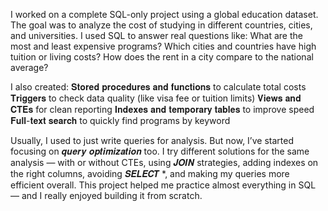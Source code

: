 I worked on a complete SQL-only project using a global education dataset. The goal was to analyze the cost of studying in different countries, cities, and universities.
I used SQL to answer real questions like:
What are the most and least expensive programs?
Which cities and countries have high tuition or living costs?
How does the rent in a city compare to the national average?

I also created:
𝐒𝐭𝐨𝐫𝐞𝐝 𝐩𝐫𝐨𝐜𝐞𝐝𝐮𝐫𝐞𝐬 𝐚𝐧𝐝 𝐟𝐮𝐧𝐜𝐭𝐢𝐨𝐧𝐬 to calculate total costs
𝐓𝐫𝐢𝐠𝐠𝐞𝐫𝐬 to check data quality (like visa fee or tuition limits)
𝐕𝐢𝐞𝐰𝐬 𝐚𝐧𝐝 𝐂𝐓𝐄𝐬 for clean reporting
𝐈𝐧𝐝𝐞𝐱𝐞𝐬 𝐚𝐧𝐝 𝐭𝐞𝐦𝐩𝐨𝐫𝐚𝐫𝐲 𝐭𝐚𝐛𝐥𝐞𝐬 to improve speed
𝐅𝐮𝐥𝐥-𝐭𝐞𝐱𝐭 𝐬𝐞𝐚𝐫𝐜𝐡 to quickly find programs by keyword

Usually, I used to just write queries for analysis. But now, I’ve started focusing on 𝒒𝒖𝒆𝒓𝒚 𝒐𝒑𝒕𝒊𝒎𝒊𝒛𝒂𝒕𝒊𝒐𝒏 too. I try different solutions for the same analysis — with or without CTEs, using 𝑱𝑶𝑰𝑵 strategies, adding indexes on the right columns, avoiding 𝑺𝑬𝑳𝑬𝑪𝑻 *, and making my queries more efficient overall.
This project helped me practice almost everything in SQL — and I really enjoyed building it from scratch.

